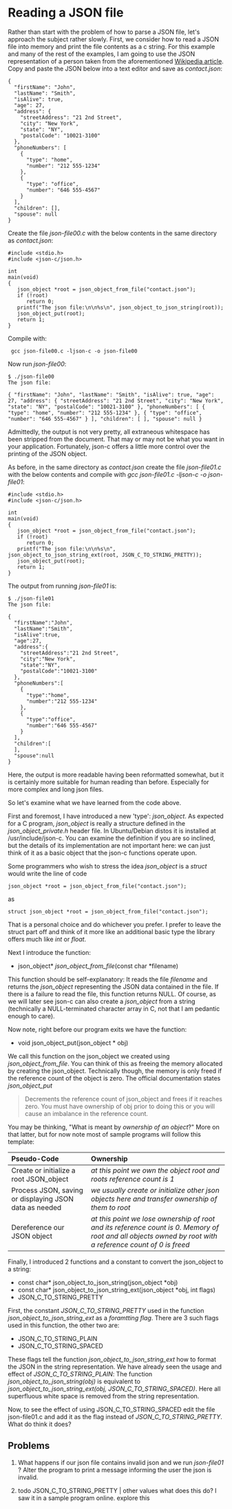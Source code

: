 # Reading a JSON file

Rather than start with the problem of how to parse a JSON file, let's approach the subject rather slowly. First, we consider how to read a JSON file into memory and print the file contents as a c string. For this example and many of the rest of the examples, I am going to use the JSON representation of a person taken from the aforementioned [Wikipedia article](https://en.wikipedia.org/wiki/JSON). Copy and paste the JSON below into a text editor and save as _*contact.json*_:

```
{
  "firstName": "John",
  "lastName": "Smith",
  "isAlive": true,
  "age": 27,
  "address": {
    "streetAddress": "21 2nd Street",
    "city": "New York",
    "state": "NY",
    "postalCode": "10021-3100"
  },
  "phoneNumbers": [
    {
      "type": "home",
      "number": "212 555-1234"
    },
    {
      "type": "office",
      "number": "646 555-4567"
    }
  ],
  "children": [],
  "spouse": null
}

```

Create the file _*json-file00.c*_ with the below contents in the same directory as _*contact.json*_:

```
#include <stdio.h>
#include <json-c/json.h>

int
main(void)
{
   json_object *root = json_object_from_file("contact.json");
   if (!root)
      return 0;
   printf("The json file:\n\n%s\n", json_object_to_json_string(root));
   json_object_put(root);
   return 1;
}

```
Compile with:

```
 gcc json-file00.c -ljson-c -o json-file00
```

Now run _*json-file00*_:

```
$ ./json-file00
The json file:

{ "firstName": "John", "lastName": "Smith", "isAlive": true, "age": 27, "address": { "streetAddress": "21 2nd Street", "city": "New York", "state": "NY", "postalCode": "10021-3100" }, "phoneNumbers": [ { "type": "home", "number": "212 555-1234" }, { "type": "office", "number": "646 555-4567" } ], "children": [ ], "spouse": null }

```

Admittedly, the output is not very pretty, all extraneous whitespace has been stripped from the document. That may or may not be what you want in your application. Fortunately, json-c  offers a little more control over the printing of the JSON object.

As before, in the same directory as _*contact.json*_ create the file _*json-file01.c*_ with the below contents and compile with
_*gcc json-file01.c -ljson-c -o json-file01*_:

```
#include <stdio.h>
#include <json-c/json.h>

int
main(void)
{
   json_object *root = json_object_from_file("contact.json");
   if (!root)
      return 0;
   printf("The json file:\n\n%s\n", json_object_to_json_string_ext(root, JSON_C_TO_STRING_PRETTY));
   json_object_put(root);
   return 1;
}
```

The output from running _*json-file01*_ is:

```
$ ./json-file01
The json file:

{
  "firstName":"John",
  "lastName":"Smith",
  "isAlive":true,
  "age":27,
  "address":{
    "streetAddress":"21 2nd Street",
    "city":"New York",
    "state":"NY",
    "postalCode":"10021-3100"
  },
  "phoneNumbers":[
    {
      "type":"home",
      "number":"212 555-1234"
    },
    {
      "type":"office",
      "number":"646 555-4567"
    }
  ],
  "children":[
  ],
  "spouse":null
}

```

Here, the output is more readable having been reformatted somewhat, but it is certainly more suitable for human reading than before. Especially for more complex and long json files.

So let's examine what we have learned from the code above.

First and foremost, I have introduced a new 'type': _*json_object*_. As expected for a C program, _*json_object*_ is really a structure defined in the _*json_object_private.h*_ header file.  In Ubuntu/Debian distos it is installed at /usr/include/json-c. You can examine the definition if you are so inclined, but the details of its implementation are not important here: we can just think of it as a basic object that the json-c functions operate upon.

Some programmers who wish to stress the idea _*json_object*_ is a *struct* would write the line of code

```
json_object *root = json_object_from_file("contact.json");
```

as

```
struct json_object *root = json_object_from_file("contact.json");
```
That is a personal choice and do whichever you prefer. I prefer to leave the struct part off and think of it more like an additional basic type the library offers much like *int* or *float*.

Next I introduce the function:

- json_object\* *json_object_from_file*(const char \*filename)

This function should be self-explanatory: It reads the file *filename* and returns the _*json_object*_ representing the JSON data contained in the file. If there is a failure to read the file, this function returns NULL. Of course, as we will later see json-c can also create a _*json_object*_ from a string (technically a NULL-terminated character array in C, not that I am pedantic enough to care).

Now note, right before our program exits we have the function:

- void json_object_put(json_object \* obj)

We call this function on the json_object we created using *json_object_from_file*. You can think of this as freeing the memory allocated by creating the json_object. Technically though, the memory is only freed if the reference count of the object is zero. The official documentation states _*json_object_put*_

> Decrements the reference count of json\_object and frees if it reaches zero. You must have ownership of obj prior to doing this or you will cause an imbalance in the reference count.

You may be thinking, "What is meant by _*ownership of an object*_?" More on that latter, but for now note most of sample programs will follow this template:

|  Pseudo-Code                            | Ownership                                                                                         |
| :-------------------------------------- | :------------------------------------------------------------------------------------------- |
| Create or initialize a root JSON_object |  _*at this point we own the object root and roots reference count is 1*_ |
| Process JSON, saving or displaying JSON data as needed | _*we usually create or initialize other json objects here and transfer ownership of them to root*_ |
| Dereference our JSON object |  _*at this point we lose ownership of root and its reference count is 0. Memory of root and all objects owned by root with a reference count of 0 is freed*_ |

Finally, I introduced 2 functions and a constant to convert the json_object to a string:

- const char\* json_object_to_json_string(json_object \*obj)
- const char\* json_object_to_json_string_ext(json_object \*obj, int flags)
- JSON_C_TO_STRING_PRETTY

First, the constant _*JSON_C_TO_STRING_PRETTY*_ used in the function _*json_object_to_json_string_ext*_ as a _foramtting flag_. There are 3 such flags used in this function, the other two are:

- JSON_C_TO_STRING_PLAIN
- JSON_C_TO_STRING_SPACED

These flags tell the function _*json_object_to_json_string_ext*_ how to format the JSON in the string representation. We have already seen the usage and effect of _*JSON_C_TO_STRING_PLAIN*_: The function _*json_object_to_json_string(obj)*_ is equivalent to _*json_object_to_json_string_ext(obj, JSON_C_TO_STRING_SPACED)*_. Here all superfluous white space is removed from the string representation.

Now, to see the effect of using JSON_C_TO_STRING_SPACED edit the file json-file01.c and add it as the flag instead of _*JSON_C_TO_STRING_PRETTY*_. What do think it does?

## Problems

1. What happens if our json file contains invalid json and we run _*json-file01*_ ? Alter the program to print a message informing the user the json is invalid.

2. todo JSON_C_TO_STRING_PRETTY | other values what does this do? I saw it in a sample program online. explore this
